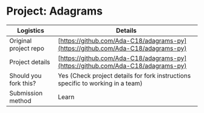 # Project: Adagrams

| Logistics             | Details                              |
| --------------------- | ------------------------------------ |
| Original project repo | [https://github.com/Ada-C18/adagrams-py](https://github.com/Ada-C18/adagrams-py) |
| Project details       | [https://github.com/Ada-C18/adagrams-py](https://github.com/Ada-C18/adagrams-py) |
| Should you fork this? | Yes (Check project details for fork instructions specific to working in a team)          |
| Submission method     | Learn                                |
